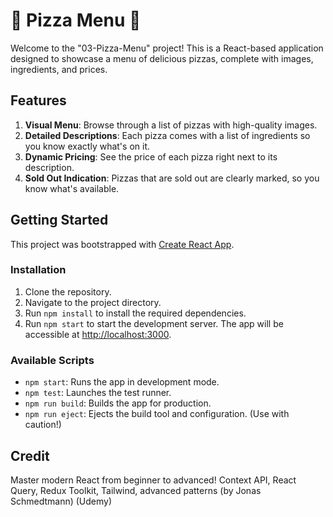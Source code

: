# 🍕 Pizza Menu 🍕

Welcome to the "03-Pizza-Menu" project! This is a React-based application designed to showcase a menu of delicious pizzas, complete with images, ingredients, and prices.

## Features

1. **Visual Menu**: Browse through a list of pizzas with high-quality images.
2. **Detailed Descriptions**: Each pizza comes with a list of ingredients so you know exactly what's on it.
3. **Dynamic Pricing**: See the price of each pizza right next to its description.
4. **Sold Out Indication**: Pizzas that are sold out are clearly marked, so you know what's available.

## Getting Started

This project was bootstrapped with [Create React App](https://github.com/facebook/create-react-app).

### Installation

1. Clone the repository.
2. Navigate to the project directory.
3. Run `npm install` to install the required dependencies.
4. Run `npm start` to start the development server. The app will be accessible at [http://localhost:3000](http://localhost:3000).

### Available Scripts

- `npm start`: Runs the app in development mode.
- `npm test`: Launches the test runner.
- `npm run build`: Builds the app for production.
- `npm run eject`: Ejects the build tool and configuration. (Use with caution!)

## Credit

Master modern React from beginner to advanced! Context API, React Query, Redux Toolkit, Tailwind, advanced patterns (by Jonas Schmedtmann) (Udemy)
